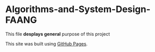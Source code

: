 # Algorithms-and-System-Design-FAANG 

This file **desplays general** purpose of this project

This site was built using [GitHub Pages](https://docs.github.com/en/get-started/writing-on-github/getting-started-with-writing-and-formatting-on-github/basic-writing-and-formatting-syntax).
